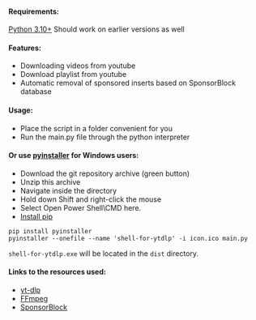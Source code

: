 #### Requirements:
[Python 3.10+](https://www.python.org/downloads/)
Should work on earlier versions as well

#### Features:
- Downloading videos from youtube
- Download playlist from youtube
- Automatic removal of sponsored inserts based on SponsorBlock database

#### Usage:
- Place the script in a folder convenient for you
- Run the main.py file through the python interpreter

#### Or use [pyinstaller](https://pyinstaller.org/en/stable/index.html) for Windows users:
- Download the git repository archive (green button)
- Unzip this archive
- Navigate inside the directory
- Hold down Shift and right-click the mouse
- Select Open Power Shell\CMD here.
- [Install pip](https://pip.pypa.io/en/stable/installation/)
```
pip install pyinstaller
pyinstaller --onefile --name 'shell-for-ytdlp' -i icon.ico main.py
```
``shell-for-ytdlp.exe`` will be located in the ``dist`` directory.

#### Links to the resources used:
- [yt-dlp](https://github.com/yt-dlp/yt-dlp)
- [FFmpeg](https://github.com/FFmpeg/FFmpeg)
- [SponsorBlock](https://wiki.sponsor.ajay.app/)
